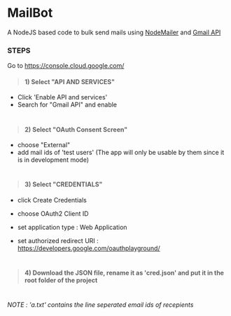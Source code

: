 # MailBot
A NodeJS based code to bulk send mails using [NodeMailer](https://nodemailer.com/) and [Gmail API](https://developers.google.com/gmail/api/quickstart/nodejs)

### STEPS

Go to https://console.cloud.google.com/

> #### 1) Select "API AND SERVICES"
+ Click 'Enable API and services'
+  Search for "Gmail API" and enable
#
> #### 2)  Select "OAuth Consent Screen"
+ choose "External"
+ add mail ids of 'test users' (The app will only be usable by them since it is in development mode)
#

> #### 3) Select "CREDENTIALS"
+ click Create Credentials
+ choose OAuth2 Client ID

+ set application type : Web Application
+ set authorized redirect URI : https://developers.google.com/oauthplayground/
#
> #### 4) Download the JSON file, rename it as 'cred.json' and put it in the root folder of the project

#


*NOTE : 'a.txt' contains the line seperated email ids of recepients*
